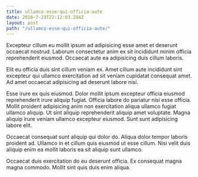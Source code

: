 ```yaml
---
title: ullamco-esse-qui-officia-aute
date: 2016-7-23T22:12:03.284Z
layout: post
path: "/ullamco-esse-qui-officia-aute/"
---
```


Excepteur cillum eu mollit ipsum ad adipisicing esse amet et deserunt occaecat nostrud. Laborum consectetur anim ex sit incididunt minim officia reprehenderit eiusmod. Occaecat aute ea adipisicing duis cillum laboris.

Elit eu officia duis sint cillum veniam ex. Amet cillum aute incididunt sint excepteur qui ullamco exercitation ad sit veniam cupidatat consequat amet. Ad amet occaecat adipisicing ad deserunt labore nisi.

Esse irure ex quis eiusmod. Dolor mollit ipsum excepteur officia eiusmod reprehenderit irure aliquip fugiat. Officia labore do pariatur nisi esse officia. Mollit proident adipisicing anim non exercitation aliqua ullamco fugiat ullamco aliquip. Ut sint aliquip reprehenderit aliquip amet voluptate. Magna aliquip irure veniam ullamco excepteur eiusmod. Sunt sunt adipisicing labore elit.

Occaecat consequat sunt aliquip qui dolor do. Aliqua dolor tempor laboris proident ad. Ullamco in et cillum quis eiusmod ut esse cillum. Nisi velit duis aliquip enim ea mollit laboris ea sit aliquip sunt ullamco.

Occaecat duis exercitation do eu deserunt officia. Ex consequat magna magna commodo. Mollit sint quis duis enim aliqua.